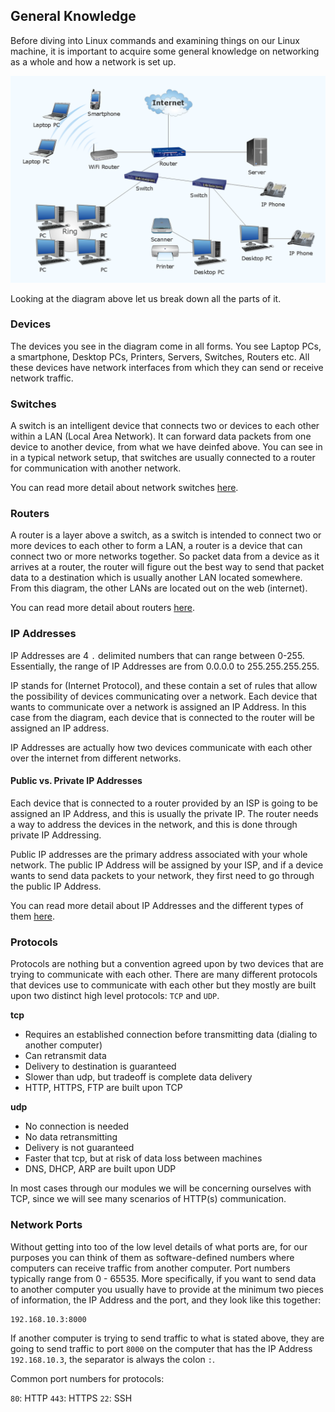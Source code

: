 ## General Knowledge

Before diving into Linux commands and examining things on our Linux machine, it is important to acquire some general knowledge on networking as a whole and how a network is set up.

![Networking diagram](../static/images/networking-diagram.png)

Looking at the diagram above let us break down all the parts of it.

### Devices

The devices you see in the diagram come in all forms. You see Laptop PCs, a smartphone, Desktop PCs, Printers, Servers, Switches, Routers etc. All these devices have network interfaces from which they can send or receive network traffic.

### Switches

A switch is an intelligent device that connects two or devices to each other within a LAN (Local Area Network). It can forward data packets from one device to another device, from what we have deinfed above. You can see in in a typical network setup, that switches are usually connected to a router for communication with another network.

You can read more detail about network switches [here](https://www.cloudflare.com/learning/network-layer/what-is-a-network-switch/).


### Routers

A router is a layer above a switch, as a switch is intended to connect two or more devices to each other to form a LAN, a router is a device that can connect two or more networks together. So packet data from a device as it arrives at a router, the router will figure out the best way to send that packet data to a destination which is usually another LAN located somewhere. From this diagram, the other LANs are located out on the web (internet).

You can read more detail about routers [here](https://www.cloudflare.com/learning/network-layer/what-is-a-router/).

### IP Addresses

IP Addresses are 4 `.` delimited numbers that can range between 0-255. Essentially, the range of IP Addresses are from 0.0.0.0 to 255.255.255.255.

IP stands for (Internet Protocol), and these contain a set of rules that allow the possibility of devices communicating over a network. Each device that wants to communicate over a network is assigned an IP Address. In this case from the diagram, each device that is connected to the router will be assigned an IP address.

IP Addresses are actually how two devices communicate with each other over the internet from different networks.

#### Public vs. Private IP Addresses

Each device that is connected to a router provided by an ISP is going to be assigned an IP Address, and this is usually the private IP. The router needs a way to address the devices in the network, and this is done through private IP Addressing.

Public IP addresses are the primary address associated with your whole network. The public IP Address will be assigned by your ISP, and if a device wants to send data packets to your network, they first need to go through the public IP Address.

You can read more detail about IP Addresses and the different types of them [here](https://usa.kaspersky.com/resource-center/definitions/what-is-an-ip-address).

### Protocols

Protocols are nothing but a convention agreed upon by two devices that are trying to communicate with each other. There are many different protocols that devices use to communicate with each other but they mostly are built upon two distinct high level protocols: `TCP` and `UDP`.

**tcp**
- Requires an established connection before transmitting data (dialing to another computer)
- Can retransmit data
- Delivery to destination is guaranteed
- Slower than udp, but tradeoff is complete data delivery
- HTTP, HTTPS, FTP are built upon TCP

**udp**
- No connection is needed
- No data retransmitting
- Delivery is not guaranteed
- Faster that tcp, but at risk of data loss between machines
- DNS, DHCP, ARP are built upon UDP

In most cases through our modules we will be concerning ourselves with TCP, since we will see many scenarios of HTTP(s) communication.

### Network Ports

Without getting into too of the low level details of what ports are, for our purposes you can think of them as software-defined numbers where computers can receive traffic from another computer. Port numbers typically range from 0 - 65535. More specifically, if you want to send data to another computer you usually have to provide at the minimum two pieces of information, the IP Address and the port, and they look like this together:

```
192.168.10.3:8000
```

If another computer is trying to send traffic to what is stated above, they are going to send traffic to port `8000` on the computer that has the IP Address `192.168.10.3`, the separator is always the colon `:`.

Common port numbers for protocols:

`80`: HTTP
`443`: HTTPS
`22`: SSH